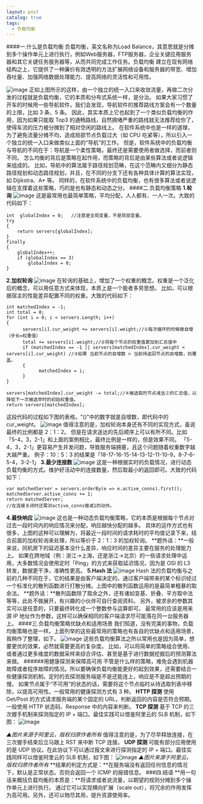 ```yaml
---
layout: post
catalog: true
tags:
  - 负载均衡
---
```

####一.什么是负载均衡
负载均衡，英文名称为Load Balance，其意思就是分摊到多个操作单元上进行执行，例如Web服务器，FTP服务器，企业关键应用服务器和其它关键任务服务器等，从而共同完成工作任务。负载均衡 建立在现有网络结构之上，它提供了一种廉价有效透明的方法扩展网络设备和服务器的带宽、增加吞吐量、加强网络数据处理能力、提高网络的灵活性和可用性。

![image](http://upload-images.jianshu.io/upload_images/6943526-c4835e06f525f8ff?imageMogr2/auto-orient/strip%7CimageView2/2/w/1240)
正如上图所示的这样，由一个独立的统一入口来收敛流量，再做二次分发的过程就是负载均衡，它的本质和分布式系统一样，是分治。 
如果大家习惯了开车的时候用一些导航软件，我们会发现，导航软件的推荐路线方案会有一个数量的上限，比如 3 条、5 条。
因此，其实本质上它也起到了一个类似负载均衡的作用，因为如果只能取 Top3 的通畅路线，自然拥堵严重的路线就无法推荐给你了，使得车流的压力被分摊到了相对空闲的路线上。
在软件系统中也是一样的道理，为了避免流量分摊不均，造成局部节点负载过大（如 CPU 吃紧等），所以引入一个独立的统一入口来做类似上面的“导航”的工作。
但是，软件系统中的负载均衡与导航的不同在于：导航是一个柔性策略，最终还是需要使用者做选择，而前者则不同。
怎么均衡的背后是策略在起作用，而策略的背后是由某些算法或者说逻辑来组成的。
比如，导航中的算法属于路径规划范畴，在这个范畴内又细分为静态路径规划和动态路径规划，并且，在不同的分支下还有各种具体计算的算法实现，如 Dijikstra、A* 等。
同样的，在软件系统中的负载均衡，也有很多算法或者说逻辑在支撑着这些策略，巧的是也有静态和动态之分。
####二.负载均衡策略
**1.轮询**
![image](http://upload-images.jianshu.io/upload_images/6943526-64dcf9fbc4b52bf9?imageMogr2/auto-orient/strip%7CimageView2/2/w/1240)
这是最常用也最简单策略，平均分配，人人都有、一人一次。大致的代码如下：
```
int  globalIndex = 0;   //注意是全局变量，不是局部变量。
try
{
    return servers[globalIndex];
}
finally
{
    globalIndex++;
    if (globalIndex == 3)
        globalIndex = 0;
}
```
**2.加权轮询**
![image](http://upload-images.jianshu.io/upload_images/6943526-1c5fab0644309420?imageMogr2/auto-orient/strip%7CimageView2/2/w/1240)
在轮询的基础上，增加了一个权重的概念。权重是一个泛化后的概念，可以用任意方式来体现，本质上是一个能者多劳思想。
比如，可以根据宿主的性能差异配置不同的权重。大致的代码如下：
```
int matchedIndex = -1;
int total = 0;
for (int i = 0; i < servers.Length; i++)
{
      servers[i].cur_weight += servers[i].weight;//①每次循环的时候做自增（步长=权重值）
      total += servers[i].weight;//②将每个节点的权重值累加到汇总值中
      if (matchedIndex == -1 || servers[matchedIndex].cur_weight < servers[i].cur_weight) //③如果 当前节点的自增数 > 当前待返回节点的自增数，则覆盖。
      {
            matchedIndex = i;
      }
}

servers[matchedIndex].cur_weight -= total;//④被选取的节点减去②的汇总值，以降低下一次被选举时的初始权重值。
return servers[matchedIndex];
```
这段代码的过程如下图的表格。"()"中的数字就是自增数，即代码中的 cur_weight。
![image](http://upload-images.jianshu.io/upload_images/6943526-5f13e50e08db4f3a?imageMogr2/auto-orient/strip%7CimageView2/2/w/1240)
值得注意的是，加权轮询本身还有不同的实现方式，虽说最终的比例都是 2：1：2。
但是在请求送达的先后顺序上可以有所不同。比如「5-4，3，2-1」和上面的案例相比，最终比例是一样的，但是效果不同。
「5-4，3，2-1」更容易产生并发问题，导致服务端拥塞，且这个问题随着权重数字越大越严重。
例子：10：5：3 的结果是「18-17-16-15-14-13-12-11-10-9，8-7-6-5-4，3-2-1」
**3.最少连接数**
![image](http://upload-images.jianshu.io/upload_images/6943526-6421da7f3df64b56?imageMogr2/auto-orient/strip%7CimageView2/2/w/1240)
这是一种根据实时的负载情况，进行动态负载均衡的方式。维护好活动中的连接数量，然后取最小的返回即可。大致的代码如下：
```
var matchedServer = servers.orderBy(e => e.active_conns).first();
matchedServer.active_conns += 1;
return matchedServer;
//在连接关闭时还需对active_conns做减1的动作。
```
**4.最快响应**
![image](http://upload-images.jianshu.io/upload_images/6943526-c322e52371f0263d?imageMogr2/auto-orient/strip%7CimageView2/2/w/1240)
这也是一种动态负载均衡策略，它的本质是根据每个节点对过去一段时间内的响应情况来分配，响应越快分配的越多。
具体的运作方式也有很多，上图的这种可以理解为，将最近一段时间的请求耗时的平均值记录下来，结合前面的加权轮询来处理，所以等价于 2：1：3 的加权轮询。 
**题外话：**一般来说，同机房下的延迟基本没什么差异，响应时间的差异主要在服务的处理能力上。
如果在跨地域（例：浙江->上海，还是浙江->北京）的一些请求处理中运用，大多数情况会使用定时「Ping」的方式来获取延迟情况，因为是 OSI 的 L3 转发，数据更干净，准确性更高。 
**5.Hash 法**
![image](http://upload-images.jianshu.io/upload_images/6943526-50735a3b53eaa771?imageMogr2/auto-orient/strip%7CimageView2/2/w/1240)
Hash 法的负载均衡与之前的几种不同在于，它的结果是由客户端决定的。通过客户端带来的某个标识经过一个标准化的散列函数进行打散分摊。上图中的散列函数运用的是最简单粗暴的取余法。
**题外话：**散列函数除了取余之外，还有诸如变基、折叠、平方取中法等等，此处不做展开，有兴趣的小伙伴可自行查阅资料。
另外，被求余的参数其实可以是任意的，只要最终转化成一个整数参与运算即可。
最常用的应该是用来源 IP 地址作为参数，这样可以确保相同的客户端请求尽可能落在同一台服务器上。
####三.负载均衡策略优缺点和适用场景
我们知道，没有完美的事物，负载均衡策略也是一样。上面列举的这些最常用的策略也有各自的优缺点和适用场景，我稍作了整理，如下。
![image](http://upload-images.jianshu.io/upload_images/6943526-a8c4ce1b9239c258?imageMogr2/auto-orient/strip%7CimageView2/2/w/1240)
这些负载均衡算法之所以常用也是因为简单，想要更优的效果，必然就需要更高的复杂度。
比如，可以将简单的策略组合使用、或者通过更多维度的数据采样来综合评估、甚至是基于进行数据挖掘后的预测算法来做。 
######用健康探测来保障高可用
不管是什么样的策略，难免会遇到机器故障或者程序故障的情况。所以要确保负载均衡能更好的起到效果，还需要结合一些健康探测机制。定时的去探测服务端是不是还能连上，响应是不是超出预期的慢。
如果节点属于“不可用”的状态的话，需要将这个节点临时从待选取列表中移除，以提高可用性。一般常用的健康探测方式有 3 种。 
**HTTP 探测**
使用 Get/Post 的方式请求服务端的某个固定的 URL，判断返回的内容是否符合预期。一般使用 HTTP 状态码、Response 中的内容来判断。 
**TCP 探测**
基于 TCP 的三次握手机制来探测指定的 IP + 端口。最佳实践可以借鉴阿里云的 SLB 机制，如下图：
![image](http://upload-images.jianshu.io/upload_images/6943526-12ee047fae9a66d0?imageMogr2/auto-orient/strip%7CimageView2/2/w/1240)

*▲图片来源于阿里云，版权归原作者所有*
值得注意的是，为了尽早释放连接，在三次握手结束后立马跟上 RST 来中断 TCP 连接。
**UDP 探测**
可能有部分应用使用的是 UDP 协议。在此协议下可以通过报文来进行探测指定的 IP + 端口。最佳实践同样可以借鉴阿里云的 SLB 机制，如下图：
![image](http://upload-images.jianshu.io/upload_images/6943526-4cf721065c13c4ca?imageMogr2/auto-orient/strip%7CimageView2/2/w/1240)
*▲图片来源于阿里云，版权归原作者所有*
**结果的判定方式是：**在服务端没有返回任何信息的情况下，默认是正常状态。否则会返回一个 ICMP 的报错信息。
###四.结语
**用一句话来概括负载均衡的本质是：**将请求或者说流量，以期望的规则分摊到多个操作单元上进行执行。
通过它可以实现横向扩展（scale out），将冗余的作用发挥为高可用。另外，还可以物尽其用，提升资源使用率。

